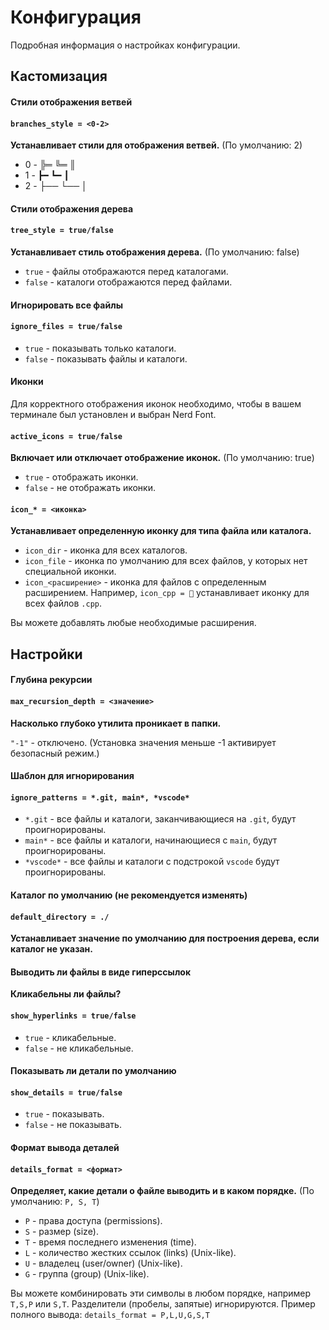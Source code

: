 # Конфигурация

Подробная информация о настройках конфигурации.

## Кастомизация

#### Стили отображения ветвей

#### `branches_style = <0-2>`

**Устанавливает стили для отображения ветвей.**
(По умолчанию: 2)
- 0 - ╠═ ╚═ ║
- 1 - ┣━ ┗━ ┃
- 2 - ├── └── │

#### Стили отображения дерева

#### `tree_style = true/false`

**Устанавливает стиль отображения дерева.**
(По умолчанию: false)

- `true` - файлы отображаются перед каталогами.
- `false` - каталоги отображаются перед файлами.

#### Игнорировать все файлы

#### `ignore_files = true/false`
- `true` - показывать только каталоги.
- `false` - показывать файлы и каталоги.

#### Иконки

Для корректного отображения иконок необходимо, чтобы в вашем терминале был установлен и выбран Nerd Font.

#### `active_icons = true/false`

**Включает или отключает отображение иконок.**
(По умолчанию: true)

- `true` - отображать иконки.
- `false` - не отображать иконки.

#### `icon_* = <иконка>`

**Устанавливает определенную иконку для типа файла или каталога.**

- `icon_dir` - иконка для всех каталогов.
- `icon_file` - иконка по умолчанию для всех файлов, у которых нет специальной иконки.
- `icon_<расширение>` - иконка для файлов с определенным расширением. Например, `icon_cpp = ` устанавливает иконку для всех файлов `.cpp`.

Вы можете добавлять любые необходимые расширения.

## Настройки

#### Глубина рекурсии

#### `max_recursion_depth = <значение>`

**Насколько глубоко утилита проникает в папки.**

`"-1"` - отключено.
(Установка значения меньше -1 активирует безопасный режим.)

#### Шаблон для игнорирования
#### `ignore_patterns = *.git, main*, *vscode*`

- `*.git` - все файлы и каталоги, заканчивающиеся на `.git`, будут проигнорированы.
- `main*` - все файлы и каталоги, начинающиеся с `main`, будут проигнорированы.
- `*vscode*` - все файлы и каталоги с подстрокой `vscode` будут проигнорированы.

#### Каталог по умолчанию (не рекомендуется изменять)
#### `default_directory = ./`
**Устанавливает значение по умолчанию для построения дерева, если каталог не указан.**

#### Выводить ли файлы в виде гиперссылок
**Кликабельны ли файлы?**
#### `show_hyperlinks = true/false`
- `true` - кликабельные.
- `false` - не кликабельные.

#### Показывать ли детали по умолчанию
#### `show_details = true/false`

- `true` - показывать.
- `false` - не показывать.


#### Формат вывода деталей
#### `details_format = <формат>`
**Определяет, какие детали о файле выводить и в каком порядке.**
(По умолчанию: `P, S, T`)

- `P` - права доступа (permissions).
- `S` - размер (size).
- `T` - время последнего изменения (time).
- `L` - количество жестких ссылок (links) (Unix-like).
- `U` - владелец (user/owner) (Unix-like).
- `G` - группа (group) (Unix-like).

Вы можете комбинировать эти символы в любом порядке, например `T,S,P` или `S,T`. Разделители (пробелы, запятые) игнорируются.
Пример полного вывода: `details_format = P,L,U,G,S,T`